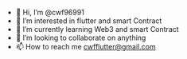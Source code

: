 - 👋 Hi, I’m @cwf96991
- 👀 I’m interested in flutter and smart Contract
- 🌱 I’m currently learning Web3 and smart Contract
- 💞️ I’m looking to collaborate on anything
- 📫 How to reach me cwfflutter@gmail.com

<!---
cwf96991/cwf96991 is a ✨ special ✨ repository because its `README.md` (this file) appears on your GitHub profile.
You can click the Preview link to take a look at your changes.
--->
